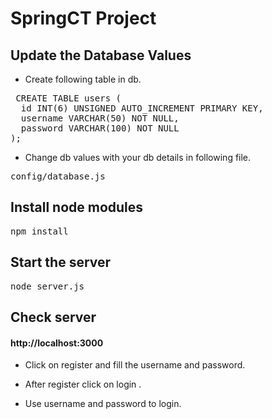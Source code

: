 # SpringCT  Project

<h2>Update the Database Values</h2>

- Create following table in db.

<pre> CREATE TABLE users (
  id INT(6) UNSIGNED AUTO_INCREMENT PRIMARY KEY,
  username VARCHAR(50) NOT NULL,
  password VARCHAR(100) NOT NULL
);
</pre>

- Change db values with your db details in following file.

<pre>config/database.js </pre>

<h2>Install node modules</h2>

<pre>npm install </pre>

<h2>Start the server</h2>
<pre>node server.js</pre>

<h2>Check server</h2>

<h4>http://localhost:3000</h4>

- Click on register and fill the username and password.

- After register click on login .

- Use username and password to login.
